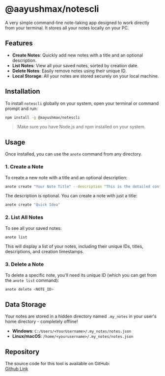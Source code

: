 
# @aayushmax/notescli

A very simple command-line note-taking app designed to work directly from your terminal. It stores all your notes locally on your PC.

## Features

- **Create Notes**: Quickly add new notes with a title and an optional description.  
- **List Notes**: View all your saved notes, sorted by creation date.  
- **Delete Notes**: Easily remove notes using their unique ID.  
- **Local Storage**: All your notes are stored securely on your local machine.  

## Installation

To install `notescli` globally on your system, open your terminal or command prompt and run:

```bash
npm install -g @aayushmax/notescli
```

> Make sure you have Node.js and npm installed on your system.

## Usage

Once installed, you can use the `anote` command from any directory.

### 1. Create a Note

To create a new note with a title and an optional description:

```bash
anote create "Your Note Title" --description "This is the detailed content of your note."
```

The description is optional. You can create a note with just a title:

```bash
anote create "Quick Idea"
```

### 2. List All Notes

To see all your saved notes:

```bash
anote list
```

This will display a list of your notes, including their unique IDs, titles, descriptions, and creation timestamps.

### 3. Delete a Note

To delete a specific note, you'll need its unique ID (which you can get from the `anote list` command):

```bash
anote delete <NOTE_ID>
```

## Data Storage

Your notes are stored in a hidden directory named `.my_notes` in your user's home directory - completely offline!

- **Windows**: `C:/Users/<YourUsername>/.my_notes/notes.json`  
- **Linux/macOS**: `/home/<yourusername>/.my_notes/notes.json`  

## Repository

The source code for this tool is available on GitHub:  
[Github Link](https://github.com/dev-aayushvats/NotesCLI)